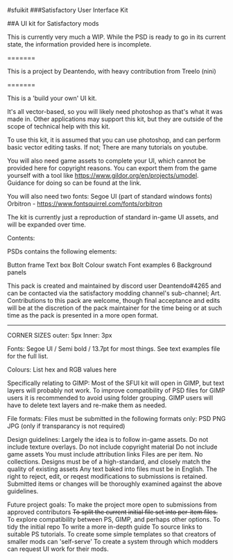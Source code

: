 #sfuikit
###Satisfactory User Interface Kit

##A UI kit for Satisfactory mods

This is currently very much a WIP. While the PSD is ready to go in its current state, the information provided here is incomplete.

======= 

This is a project by Deantendo, with heavy contribution from Treelo (nini)

=======

This is a 'build your own' UI kit.

It's all vector-based, so you will likely need photoshop as that's what it was made in. Other applications may support this kit, but they are outside of the scope of technical help with this kit.

To use this kit, it is assumed that you can use photoshop, and can perform basic vector editing tasks. If not; There are many tutorials on youtube.

You will also need game assets to complete your UI, which cannot be provided here for copyright reasons. You can export them from the game yourself with a tool like https://www.gildor.org/en/projects/umodel. Guidance for doing so can be found at the link.

You will also need two fonts:
Segoe UI (part of standard windows fonts)
Orbitron - https://www.fontsquirrel.com/fonts/orbitron

The kit is currently just a reproduction of standard in-game UI assets, and will be expanded over time.

Contents:

PSDs contains the following elements:

Button frame
Text box
Bolt
Colour swatch
Font examples
6 Background panels

This pack is created and maintained by discord user Deantendo#4265 and can be contacted via the satisfactory modding channel's sub-channel; Art.
Contributions to this pack are welcome, though final acceptance and edits will be at the discretion of the pack maintainer for the time being or at such time as the pack is presented in a more open format.

-----------

CORNER SIZES
outer: 5px
Inner: 3px

Fonts:
Segoe UI / Semi bold / 13.7pt for most things.
See text examples file for the full list.

Colours:
List hex and RGB values here

Specifically relating to GIMP:
Most of the SFUI kit will open in GIMP, but text layers will probably not work.
To improve compatibility of PSD files for GIMP users it is recommended to avoid using folder grouping.
GIMP users will have to delete text layers and re-make them as needed.

File formats:
Files must be submitted in the following formats only:
PSD
PNG
JPG (only if transparancy is not required)

Design guidelines:
Largely the idea is to follow in-game assets.
Do not include texture overlays.
Do not include copyright material
Do not include game assets
You must include attribution links
Files are per item. No collections.
Designs must be of a high-standard, and closely match the quality of existing assets
Any text baked into files must be in English.
The right to reject, edit, or reqest modifications to submissions is retained.
Submitted items or changes will be thoroughly examined against the above guidelines.


Future project goals:
To make the project more open to submissions from approved contributors
~~To split the current initial file set into per-item files.~~
To explore compatibility between PS, GIMP, and perhaps other options.
To tidy the initial repo
To write a more in-depth guide
To source links to suitable PS tutorials.
To create some simple templates so that creators of smaller mods can 'self-serve'
To create a system through which modders can request UI work for their mods.

